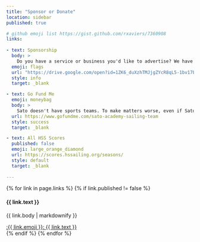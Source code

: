 ```yaml
---
title: "Sponsor or Donate"
location: sidebar
published: true

# github emoji list https://gist.github.com/rxaviers/7360908
links:
    
- text: Sponsorship
  body: >
    Do you have a service or business you'd like to advertise? We have sponsorship opportunities! Sato ASB offers an opportunity to sponsor our team and buy either a 3x5' ($400), 4x6' ($600), or 6x10' ($1000) banner. It is hung on the fence at the school for up to a year!
  emoji: flags
  url: "https://drive.google.com/open?id=1ZK6_duXzhTMJjgZYcR8qL5-1bv17Engm"
  style: info
  target: _blank

- text: Go Fund Me
  emoji: moneybag
  body: >
    Sato doesn't have sports teams. To make matters worse, even if Sato did pay for sports, sailing is not a [CIF sport](http://www.cifstate.org/navbar-sports) and still wouldn't have school funding, even though it's an Olympic sport and many Colleges have sailing teams.
  url: https://www.gofundme.com/sato-academy-sailing-team
  style: success
  target: _blank

- text: All HSS Scores
  published: false
  emoji: large_orange_diamond
  url: https://scores.hssailing.org/seasons/
  style: default
  target: _blank
    
---
```



{% for link in page.links %}
  {% if link.published != false %}
  <div class="alert alert-{{ link.style }}">
    <h4>{{ link.text }}</h4>
    <p>{{ link.body | markdownify }}</p>
    <a href="{{ link.url }}" rel="nofollow" target="{{ link.target }}" class="btn btn-warning" role="button">:{{ link.emoji }}: {{ link.text }}</a>
  </div>
  {% endif %}
{% endfor %}
